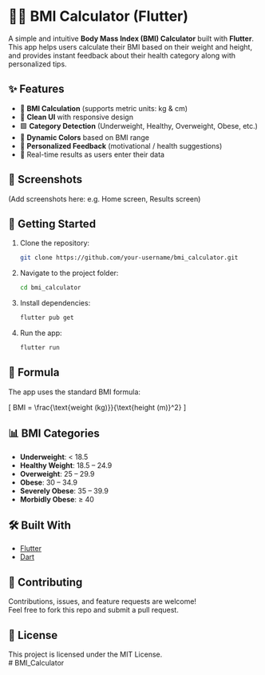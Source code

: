 # 🏋️‍♂️ BMI Calculator (Flutter)

A simple and intuitive **Body Mass Index (BMI) Calculator** built with **Flutter**.  
This app helps users calculate their BMI based on their weight and height, and provides instant feedback about their health category along with personalized tips.  

## ✨ Features
- 📏 **BMI Calculation** (supports metric units: kg & cm)  
- 🎨 **Clean UI** with responsive design  
- 🟩 **Category Detection** (Underweight, Healthy, Overweight, Obese, etc.)  
- 🌈 **Dynamic Colors** based on BMI range  
- 💬 **Personalized Feedback** (motivational / health suggestions)  
- 🔄 Real-time results as users enter their data  

## 📸 Screenshots
(Add screenshots here: e.g. Home screen, Results screen)

## 🚀 Getting Started
1. Clone the repository:
   ```bash
   git clone https://github.com/your-username/bmi_calculator.git
   ```
2. Navigate to the project folder:
   ```bash
   cd bmi_calculator
   ```
3. Install dependencies:
   ```bash
   flutter pub get
   ```
4. Run the app:
   ```bash
   flutter run
   ```

## 🧮 Formula
The app uses the standard BMI formula:  

\[
BMI = \frac{\text{weight (kg)}}{\text{height (m)}^2}
\]

## 📊 BMI Categories
- **Underweight**: < 18.5  
- **Healthy Weight**: 18.5 – 24.9  
- **Overweight**: 25 – 29.9  
- **Obese**: 30 – 34.9  
- **Severely Obese**: 35 – 39.9  
- **Morbidly Obese**: ≥ 40  

## 🛠️ Built With
- [Flutter](https://flutter.dev/)  
- [Dart](https://dart.dev/)  

## 🤝 Contributing
Contributions, issues, and feature requests are welcome!  
Feel free to fork this repo and submit a pull request.  

## 📜 License
This project is licensed under the MIT License.  
#   B M I _ C a l c u l a t o r  
 